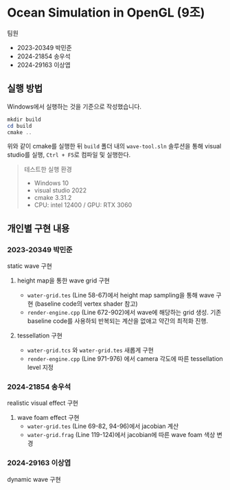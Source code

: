 # Ocean Simulation in OpenGL (9조)

팀원

* 2023-20349 박민준
* 2024-21854 송우석
* 2024-29163 이상엽

## 실행 방법

Windows에서 실행하는 것을 기준으로 작성했습니다.

```powershell
mkdir build
cd build
cmake ..
```

위와 같이 cmake를 실행한 뒤 `build` 폴더 내의 `wave-tool.sln` 솔루션을 통해 visual studio를 실행, `Ctrl + F5`로 컴파일 및 실행한다.

> 테스트한 실행 환경
>
> * Windows 10
> * visual studio 2022
> * cmake 3.31.2
> * CPU: intel 12400 / GPU: RTX 3060

## 개인별 구현 내용

### 2023-20349 박민준

static wave 구현

1. height map을 통한 wave grid 구현
    * `water-grid.tes` (Line 58-67)에서 height map sampling을 통해 wave 구현 (baseline code의 vertex shader 참고)
    * `render-engine.cpp` (Line 672-902)에서 wave에 해당하는 grid 생성. 기존 baseline code를 사용하되 반복되는 계산을 없애고 약간의 최적화 진행.

2. tessellation 구현
   * `water-grid.tcs` 와 `water-grid.tes` 새롭게 구현
   * `render-engine.cpp` (Line 971-976) 에서 camera 각도에 따른 tessellation level 지정

### 2024-21854 송우석

realistic visual effect 구현

1. wave foam effect 구현
   * `water-grid.tes` (Line 69-82, 94-96)에서 jacobian 계산
   * `water-grid.frag` (Line 119-124)에서 jacobian에 따른 wave foam 색상 변경

### 2024-29163 이상엽

dynamic wave 구현

